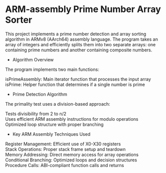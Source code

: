 # ARM-assembly Prime Number Array Sorter

This project implements a prime number detection and array sorting algorithm in ARMv8 (AArch64) assembly language. The program takes an array of integers and efficiently splits them into two separate arrays: one containing prime numbers and another containing composite numbers.

* Algorithm Overview
  
The program implements two main functions:  

isPrimeAssembly: Main iterator function that processes the input array  
isPrime: Helper function that determines if a single number is prime  

* Prime Detection Algorithm    

The primality test uses a division-based approach:  

Tests divisibility from 2 to n/2  
Uses efficient ARM assembly instructions for modulo operations  
Optimized loop structure with proper branching  

* Key ARM Assembly Techniques Used  

Register Management: Efficient use of X0-X30 registers  
Stack Operations: Proper stack frame setup and teardown  
Memory Addressing: Direct memory access for array operations  
Conditional Branching: Optimized loops and decision structures  
Procedure Calls: ABI-compliant function calls and returns  



